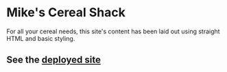 # Mike's Cereal Shack

For all your cereal needs, this site's content has been laid out using straight HTML and basic styling.

## See the [deployed site](https://malmi003.github.io/SG-Restaurant)
